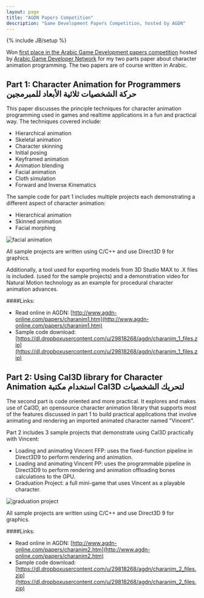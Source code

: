 ```yaml
---
layout: page
title: "AGDN Papers Competition"
description: "Game Development Papers Competition, hosted by AGDN"
---
```

{% include JB/setup %}

Won [first place in the Arabic Game Development papers competition](http://agdn-online.com/communities.aspx?view=posts&threadid=654) hosted by [Arabic Game Developer Network](http://agdn-online.com/) for my two parts paper about character animation programming.
The two papers are of course written in Arabic.

## Part 1: Character Animation for Programmers حركة الشخصيات ثلاثية الأبعاد للمبرمجين

This paper discusses the principle techniques for character animation programming used in games and realtime applications in a fun and practical way.
The techniques covered include:

- Hierarchical animation
- Skeletal animation
- Character skinning
- Initial posing
- Keyframed animation
- Animation blending
- Facial animation
- Cloth simulation
- Forward and Inverse Kinematics

The sample code for part 1 includes multiple projects each demonstrating a different aspect of character animation:

- Hierarchical animation
- Skinned animation
- Facial morphing

![facial animation]({{site.baseurl}}assets/screenshots/agdncontest/facial_morphing.jpg "Facial Animation")

All sample projects are written using C/C++ and use Direct3D 9 for graphics.

Additionally, a tool used for exporting models from 3D Studio MAX to .X files is included. (used for the sample projects) and a demonstration video for Natural Motion technology as an example for procedural character animation advances.

####Links:

- Read online in AGDN: [http://www.agdn-online.com/papers/charanim1.htm](http://www.agdn-online.com/papers/charanim1.htm)
- Sample code download: [https://dl.dropboxusercontent.com/u/29818268/agdn/charanim_1_files.zip](https://dl.dropboxusercontent.com/u/29818268/agdn/charanim_1_files.zip)

## Part 2: Using Cal3D library for Character Animation استخدام مكتبة Cal3D لتحريك الشخصيات

The second part is code oriented and more practical. It explores and makes use of Cal3D, an opensource character animation library that supports most of the features discussed in part 1 to build practical applications that involve animating and rendering an imported animated character named "Vincent".

Part 2 includes 3 sample projects that demonstrate using Cal3D practically with Vincent:

- Loading and animating Vincent FFP: uses the fixed-function pipeline in Direct3D9 to perform rendering and animation.
- Loading and animating Vincent PP: uses the programmable pipeline in Direct3D9 to perform rendering and animation offloading bones calculations to the GPU.
- Graduation Project: a full mini-game that uses Vincent as a playable character.

![graduation project]({{site.baseurl}}assets/screenshots/agdncontest/graduation.jpg "Graduation Project")

All sample projects are written using C/C++ and use Direct3D 9 for graphics.

####Links:

- Read online in AGDN: [http://www.agdn-online.com/papers/charanim2.htm](http://www.agdn-online.com/papers/charanim2.htm)
- Sample code download: [https://dl.dropboxusercontent.com/u/29818268/agdn/charanim_2_files.zip](https://dl.dropboxusercontent.com/u/29818268/agdn/charanim_2_files.zip)  
